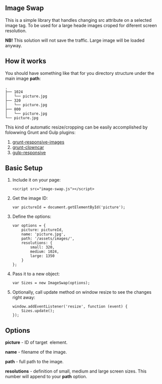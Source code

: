 Image Swap
----------
This is a simple library that handles changing src attribute on a selected image tag. To be used for a large heade images croped for diferent screen resolution.

**NB!** This solution will not save the traffic. Large image will be loaded anyway.

How it works
------------

You should have something like that for you directory structure under the main image **path**:

    .
    ├── 1024
    │   └── picture.jpg
    ├── 320
    │   └── picture.jpg
    ├── 800
    │   └── picture.jpg
    └── picture.jpg

This kind of automatic resize/cropping can be easily accomplished by folowwing Grunt and Gulp plugins:

 1. [grunt-responsive-images](https://github.com/andismith/grunt-responsive-images)
 2. [grunt-clowncar](https://npmjs.org/package/grunt-clowncar)
 3. [gulp-responsive](https://github.com/mahnunchik/gulp-responsive)



Basic Setup
----------
 1. Include it on your page:	 

        <script src="image-swap.js"></script>

 2. Get the image ID: 

        var pictureId = document.getElementById('picture');

 3. Define the options:
	
        var options = {
            picture: pictureId,
            name: 'picture.jpg',
            path: '/assets/images/',
            resolutions: {
                small: 320,
                medium: 1024,
                large: 1350
            }
        };

 4. Pass it to a new object:

        var Sizes = new ImageSwap(options);

 5. Optionally, call update method on window resize to see the changes right away:
 
        window.addEventListener('resize', function (event) {
            Sizes.update();
        });

Options
-------

**picture** - ID of target <img> element.

**name** - filename of the image.

**path** - full path to the image.

**resolutions** - definition of small, medium and large screen sizes. This number will append to your **path** option.